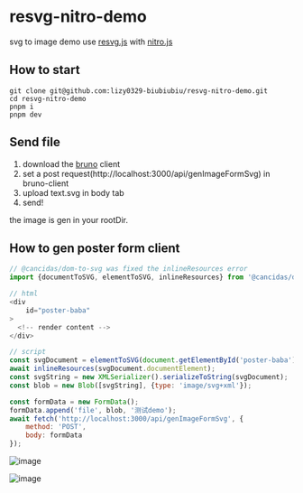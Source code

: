# resvg-nitro-demo

svg to image demo use [resvg.js](https://github.com/yisibl/resvg-js) with [nitro.js](https://nitro.unjs.io/guide#quick-start)

## How to start

```
git clone git@github.com:lizy0329-biubiubiu/resvg-nitro-demo.git
cd resvg-nitro-demo
pnpm i
pnpm dev
```

## Send file

1. download the [bruno](https://github.com/usebruno/bruno) client
2. set a post request(http://localhost:3000/api/genImageFormSvg) in bruno-client
3. upload text.svg in body tab
4. send!

the image is gen in your rootDir.

## How to gen poster form client

```javascript
// @cancidas/dom-to-svg was fixed the inlineResources error
import {documentToSVG, elementToSVG, inlineResources} from '@cancidas/dom-to-svg';

// html
<div
    id="poster-baba"
>
  <!-- render content -->
</div>

// script
const svgDocument = elementToSVG(document.getElementById('poster-baba'));
await inlineResources(svgDocument.documentElement);
const svgString = new XMLSerializer().serializeToString(svgDocument);
const blob = new Blob([svgString], {type: 'image/svg+xml'});

const formData = new FormData();
formData.append('file', blob, '测试demo');
await fetch('http://localhost:3000/api/genImageFormSvg', {
    method: 'POST',
    body: formData
});

```

![image](https://github.com/lizy0329-biubiubiu/resvg-nitro-demo/assets/103976180/ee4fe2c2-dcc6-4d66-b34f-069b34df30f7)

![image](https://github.com/lizy0329-biubiubiu/resvg-nitro-demo/assets/103976180/45a965c3-7f0e-4304-95ed-ada8f2199ef8)

